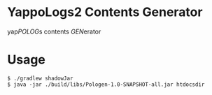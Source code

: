 # YappoLogs2 Contents Generator

yap*POLOG*s contents *GEN*erator

# Usage

```
$ ./gradlew shadowJar
$ java -jar ./build/libs/Pologen-1.0-SNAPSHOT-all.jar htdocsdir
```
